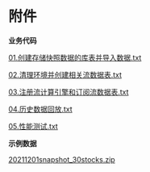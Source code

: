 # 附件

**业务代码**

[01.创建存储快照数据的库表并导入数据.txt](script/Real-Time_Stock_Price_Increase_Calculation/01.%E5%88%9B%E5%BB%BA%E5%AD%98%E5%82%A8%E5%BF%AB%E7%85%A7%E6%95%B0%E6%8D%AE%E7%9A%84%E5%BA%93%E8%A1%A8%E5%B9%B6%E5%AF%BC%E5%85%A5%E6%95%B0%E6%8D%AE.txt)

[02.清理环境并创建相关流数据表.txt](script/Real-Time_Stock_Price_Increase_Calculation/02.%E6%B8%85%E7%90%86%E7%8E%AF%E5%A2%83%E5%B9%B6%E5%88%9B%E5%BB%BA%E7%9B%B8%E5%85%B3%E6%B5%81%E6%95%B0%E6%8D%AE%E8%A1%A8.txt)

[03.注册流计算引擎和订阅流数据表.txt](script/Real-Time_Stock_Price_Increase_Calculation/03.%E6%B3%A8%E5%86%8C%E6%B5%81%E8%AE%A1%E7%AE%97%E5%BC%95%E6%93%8E%E5%92%8C%E8%AE%A2%E9%98%85%E6%B5%81%E6%95%B0%E6%8D%AE%E8%A1%A8.txt)

[04.历史数据回放.txt](script/Real-Time_Stock_Price_Increase_Calculation/04.%E5%8E%86%E5%8F%B2%E6%95%B0%E6%8D%AE%E5%9B%9E%E6%94%BE.txt)

[05.性能测试.txt](script/Real-Time_Stock_Price_Increase_Calculation/05.%E6%80%A7%E8%83%BD%E6%B5%8B%E8%AF%95.txt)

**示例数据**

[20211201snapshot\_30stocks.zip](data/Real-Time_Stock_Price_Increase_Calculation/20211201snapshot_30stocks.zip)

